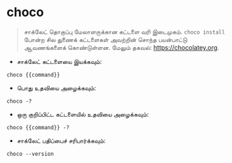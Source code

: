 # choco

> சாக்லேட் தொகுப்பு மேலாளருக்கான கட்டளை வரி இடைமுகம்.
> `choco install` போன்ற சில துணைக் கட்டளைகள் அவற்றின் சொந்த பயன்பாட்டு ஆவணங்களைக் கொண்டுள்ளன.
> மேலும் தகவல்: <https://chocolatey.org>.

- சாக்லேட் கட்டளையை இயக்கவும்:

`choco {{command}}`

- பொது உதவியை அழைக்கவும்:

`choco -?`

- ஒரு குறிப்பிட்ட கட்டளையில் உதவியை அழைக்கவும்:

`choco {{command}} -?`

- சாக்லேட் பதிப்பைச் சரிபார்க்கவும்:

`choco --version`
